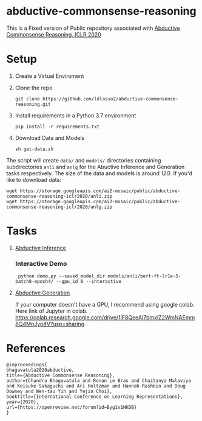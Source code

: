 # abductive-commonsense-reasoning

This is a Fixed version of Public repository associated with [Abductive Commonsense Reasoning, ICLR 2020](https://arxiv.org/abs/1908.05739)

# Setup

1.  Create a Virtual Enviroment

2.  Clone the repo
    ```
    git clone https://github.com/ldlasso2/abductive-commonsense-reasoning.git
    ```
3. Install requirements in a Python 3.7 environment
    ```
   pip install -r requirements.txt
   ```
4. Download Data and Models
    ```
    sh get-data.sh
    ```
   
The script will create `data/` and `models/` directories containing subdirectories `anli` and `anlg` for the Abuctive Inference and Generation tasks respectively. The size of the data and models is around *12G*. If you'd like to download data:

    wget https://storage.googleapis.com/ai2-mosaic/public/abductive-commonsense-reasoning-iclr2020/anli.zip
    wget https://storage.googleapis.com/ai2-mosaic/public/abductive-commonsense-reasoning-iclr2020/anlg.zip
    


# Tasks
1. [Abductive Inference](anli/README.md)
    ### Interactive Demo
    ```
     python demo.py --saved_model_dir models/anli/bert-ft-lr1e-5-batch8-epoch4/ --gpu_id 0 --interactive
    ```

2. [Abductive Generation](anlg/README.md)

    If your computer doesn't have a GPU, I recommend using google colab. Here link of Jupyter in colab.
    https://colab.research.google.com/drive/1IF8QeeAl7bmxlZ2WmNAEmm8Q4MnJyo4V?usp=sharing

# References
```
@inproceedings{
bhagavatula2020abductive,
title={Abductive Commonsense Reasoning},
author={Chandra Bhagavatula and Ronan Le Bras and Chaitanya Malaviya and Keisuke Sakaguchi and Ari Holtzman and Hannah Rashkin and Doug Downey and Wen-tau Yih and Yejin Choi},
booktitle={International Conference on Learning Representations},
year={2020},
url={https://openreview.net/forum?id=Byg1v1HKDB}
}
```
